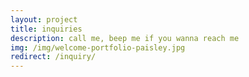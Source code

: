 ```yaml
---
layout: project
title: inquiries
description: call me, beep me if you wanna reach me
img: /img/welcome-portfolio-paisley.jpg
redirect: /inquiry/
---
```

